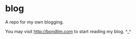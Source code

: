 blog
====

A repo for my own blogging.

You may visit http://bondlim.com to start reading my blog. ^_^
